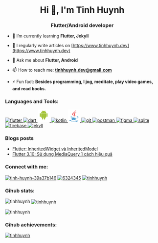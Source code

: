 <h1 align="center">Hi 👋, I'm Tinh Huynh</h1>
<h3 align="center">Flutter/Android developer</h3>

- 🌱 I’m currently learning **Flutter, Jekyll**

- 📝 I regularly write articles on [https://www.tinhhuynh.dev](https://www.tinhhuynh.dev)

- 💬 Ask me about **Flutter, Android**

- 📫 How to reach me: **tinhhuynh.dev@gmail.com**

- ⚡ Fun fact: **Besides programming, I jog, meditate, play video games, and read books.**

<h3 align="left">Languages and Tools:</h3>
<p align="left">
  <a href="https://flutter.dev" target="_blank" rel="noreferrer"> <img src="https://www.vectorlogo.zone/logos/flutterio/flutterio-icon.svg" alt="flutter" width="40" height="40"/> </a>
  <a href="https://dart.dev" target="_blank" rel="noreferrer"> <img src="https://www.vectorlogo.zone/logos/dartlang/dartlang-icon.svg" alt="dart" width="40" height="40"/> </a>
  <a href="https://developer.android.com" target="_blank" rel="noreferrer"> <img src="https://raw.githubusercontent.com/devicons/devicon/master/icons/android/android-original-wordmark.svg" alt="android" width="40" height="40"/> </a> 
  <a href="https://kotlinlang.org" target="_blank" rel="noreferrer"> <img src="https://www.vectorlogo.zone/logos/kotlinlang/kotlinlang-icon.svg" alt="kotlin" width="40" height="40"/> </a> 
  <a href="https://www.java.com" target="_blank" rel="noreferrer"> <img src="https://raw.githubusercontent.com/devicons/devicon/master/icons/java/java-original.svg" alt="java" width="40" height="40"/> </a> 
  <a href="https://git-scm.com/" target="_blank" rel="noreferrer"> <img src="https://www.vectorlogo.zone/logos/git-scm/git-scm-icon.svg" alt="git" width="40" height="40"/> </a>
   <a href="https://postman.com" target="_blank" rel="noreferrer"> <img src="https://www.vectorlogo.zone/logos/getpostman/getpostman-icon.svg" alt="postman" width="40" height="40"/> </a> 
  <a href="https://www.figma.com/" target="_blank" rel="noreferrer"> <img src="https://www.vectorlogo.zone/logos/figma/figma-icon.svg" alt="figma" width="40" height="40"/> </a> 
  <a href="https://www.sqlite.org/" target="_blank" rel="noreferrer"> <img src="https://www.vectorlogo.zone/logos/sqlite/sqlite-icon.svg" alt="sqlite" width="40" height="40"/> </a>
  <a href="https://firebase.google.com/" target="_blank" rel="noreferrer"> <img src="https://www.vectorlogo.zone/logos/firebase/firebase-icon.svg" alt="firebase" width="40" height="40"/> </a>   <a href="https://jekyllrb.com/" target="_blank" rel="noreferrer"> <img src="https://www.vectorlogo.zone/logos/jekyllrb/jekyllrb-icon.svg" alt="jekyll" width="40" height="40"/> </a> </p>

### Blogs posts
<!-- BLOG-POST-LIST:START -->
- [Flutter: InheritedWidget và InheritedModel](https://www.tinhhuynh.dev//flutter/programming/inherited-widget-model/)
- [Flutter 3.10: Sử dụng MediaQuery 1 cách hiệu quả](https://www.tinhhuynh.dev//flutter/programming/media-query-xxx-of/)
<!-- BLOG-POST-LIST:END -->


<h3 align="left">Connect with me:</h3>
<p align="left">
<a href="https://linkedin.com/in/tinh-huynh-39a37b146" target="blank"><img align="center" src="https://raw.githubusercontent.com/rahuldkjain/github-profile-readme-generator/master/src/images/icons/Social/linked-in-alt.svg" alt="tinh-huynh-39a37b146" height="30" width="40" /></a>
<a href="https://stackoverflow.com/users/6324345" target="blank"><img align="center" src="https://raw.githubusercontent.com/rahuldkjain/github-profile-readme-generator/master/src/images/icons/Social/stack-overflow.svg" alt="6324345" height="30" width="40" /></a>
<a href="https://www.leetcode.com/tinhhuynh" target="blank"><img align="center" src="https://raw.githubusercontent.com/rahuldkjain/github-profile-readme-generator/master/src/images/icons/Social/leet-code.svg" alt="tinhhuynh" height="30" width="40" /></a>
</p>


<h3 align="left">Gihub stats:</h3>
<p><img align="left" src="https://github-readme-stats.vercel.app/api/top-langs?username=tinhhuynh&show_icons=true&locale=en&layout=compact" alt="tinhhuynh" /></p>

<p>&nbsp;<img align="center" src="https://github-readme-stats.vercel.app/api?username=tinhhuynh&show_icons=true&locale=en" alt="tinhhuynh" /></p>

<p><img align="center" src="https://github-readme-streak-stats.herokuapp.com/?user=tinhhuynh&" alt="tinhhuynh" /></p>

<h3 align="left">Gihub achievements:</h3>
<p align="left"> <a href="https://github.com/ryo-ma/github-profile-trophy"><img src="https://github-profile-trophy.vercel.app/?username=tinhhuynh" alt="tinhhuynh" /></a> </p>


